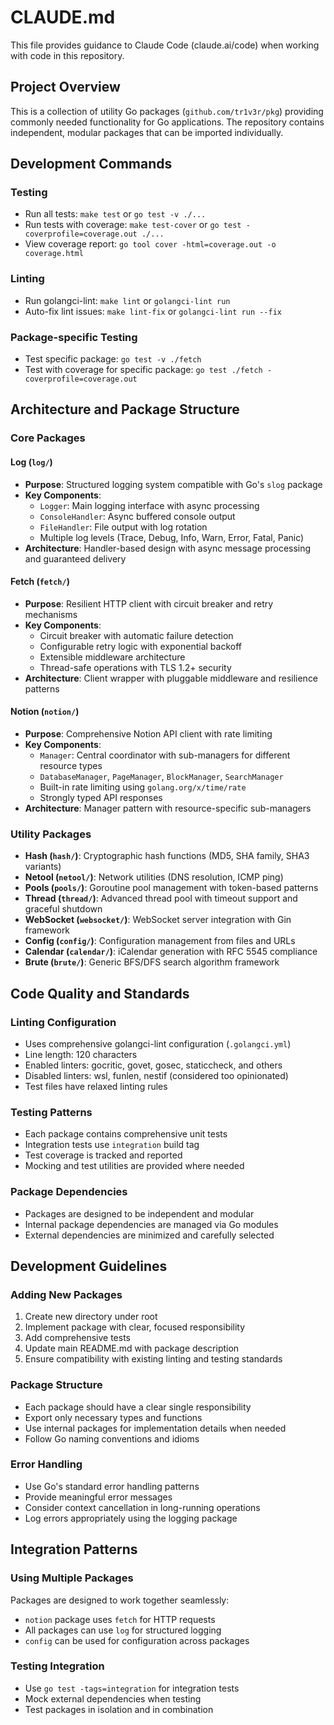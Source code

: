 # CLAUDE.md

This file provides guidance to Claude Code (claude.ai/code) when working with code in this repository.

## Project Overview

This is a collection of utility Go packages (`github.com/tr1v3r/pkg`) providing commonly needed functionality for Go applications. The repository contains independent, modular packages that can be imported individually.

## Development Commands

### Testing
- Run all tests: `make test` or `go test -v ./...`
- Run tests with coverage: `make test-cover` or `go test -coverprofile=coverage.out ./...`
- View coverage report: `go tool cover -html=coverage.out -o coverage.html`

### Linting
- Run golangci-lint: `make lint` or `golangci-lint run`
- Auto-fix lint issues: `make lint-fix` or `golangci-lint run --fix`

### Package-specific Testing
- Test specific package: `go test -v ./fetch`
- Test with coverage for specific package: `go test ./fetch -coverprofile=coverage.out`

## Architecture and Package Structure

### Core Packages

#### Log (`log/`)
- **Purpose**: Structured logging system compatible with Go's `slog` package
- **Key Components**:
  - `Logger`: Main logging interface with async processing
  - `ConsoleHandler`: Async buffered console output
  - `FileHandler`: File output with log rotation
  - Multiple log levels (Trace, Debug, Info, Warn, Error, Fatal, Panic)
- **Architecture**: Handler-based design with async message processing and guaranteed delivery

#### Fetch (`fetch/`)
- **Purpose**: Resilient HTTP client with circuit breaker and retry mechanisms
- **Key Components**:
  - Circuit breaker with automatic failure detection
  - Configurable retry logic with exponential backoff
  - Extensible middleware architecture
  - Thread-safe operations with TLS 1.2+ security
- **Architecture**: Client wrapper with pluggable middleware and resilience patterns

#### Notion (`notion/`)
- **Purpose**: Comprehensive Notion API client with rate limiting
- **Key Components**:
  - `Manager`: Central coordinator with sub-managers for different resource types
  - `DatabaseManager`, `PageManager`, `BlockManager`, `SearchManager`
  - Built-in rate limiting using `golang.org/x/time/rate`
  - Strongly typed API responses
- **Architecture**: Manager pattern with resource-specific sub-managers

### Utility Packages

- **Hash (`hash/`)**: Cryptographic hash functions (MD5, SHA family, SHA3 variants)
- **Netool (`netool/`)**: Network utilities (DNS resolution, ICMP ping)
- **Pools (`pools/`)**: Goroutine pool management with token-based patterns
- **Thread (`thread/`)**: Advanced thread pool with timeout support and graceful shutdown
- **WebSocket (`websocket/`)**: WebSocket server integration with Gin framework
- **Config (`config/`)**: Configuration management from files and URLs
- **Calendar (`calendar/`)**: iCalendar generation with RFC 5545 compliance
- **Brute (`brute/`)**: Generic BFS/DFS search algorithm framework

## Code Quality and Standards

### Linting Configuration
- Uses comprehensive golangci-lint configuration (`.golangci.yml`)
- Line length: 120 characters
- Enabled linters: gocritic, govet, gosec, staticcheck, and others
- Disabled linters: wsl, funlen, nestif (considered too opinionated)
- Test files have relaxed linting rules

### Testing Patterns
- Each package contains comprehensive unit tests
- Integration tests use `integration` build tag
- Test coverage is tracked and reported
- Mocking and test utilities are provided where needed

### Package Dependencies
- Packages are designed to be independent and modular
- Internal package dependencies are managed via Go modules
- External dependencies are minimized and carefully selected

## Development Guidelines

### Adding New Packages
1. Create new directory under root
2. Implement package with clear, focused responsibility
3. Add comprehensive tests
4. Update main README.md with package description
5. Ensure compatibility with existing linting and testing standards

### Package Structure
- Each package should have a clear single responsibility
- Export only necessary types and functions
- Use internal packages for implementation details when needed
- Follow Go naming conventions and idioms

### Error Handling
- Use Go's standard error handling patterns
- Provide meaningful error messages
- Consider context cancellation in long-running operations
- Log errors appropriately using the logging package

## Integration Patterns

### Using Multiple Packages
Packages are designed to work together seamlessly:
- `notion` package uses `fetch` for HTTP requests
- All packages can use `log` for structured logging
- `config` can be used for configuration across packages

### Testing Integration
- Use `go test -tags=integration` for integration tests
- Mock external dependencies when testing
- Test packages in isolation and in combination